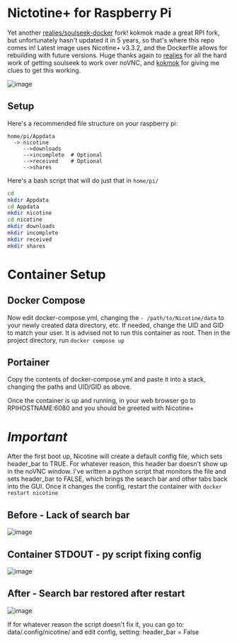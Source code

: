 # Nictotine+ for Raspberry Pi

Yet another [realies/soulseek-docker](https://github.com/realies/soulseek-docker ) fork! 
kokmok made a great RPI fork, but unfortunately hasn't updated it in 5 years, so that's where this repo comes in! Latest image uses Nicotine+ v3.3.2, and the Dockerfile allows for rebuilding with future versions. Huge thanks again to [realies](https://github.com/realies) for all the hard work of getting soulseek to work over noVNC, and [kokmok](https://github.com/kokmok/rpi-nicotine-novnc) for giving me clues to get this working.


![image](https://github.com/hockeygoalie35/nicotine-novnc-rpi/assets/7758029/2aab8653-9dd9-49c5-95a3-802acb4e9c29)



## Setup

Here's a recommended file structure on your raspberry pi:

```
home/pi/Appdata
  -> nicotine
     -->downloads
     -->incomplete  # Optional
     -->received    # Optional
     -->shares
```
Here's a bash script that will do just that in `home/pi/`
```bash
cd
mkdir Appdata
cd Appdata
mkdir nicotine
cd nicotine
mkdir downloads
mkdir incomplete
mkdir received
mkdir shares
```

# Container Setup
## Docker Compose
Now edit docker-compose.yml, changing the `- /path/to/Nicotine/data` to your newly created data directory, etc.
If needed, change the UID and GID to match your user. It is advised not to run this container as root.
Then in the project directory, run `docker compose up`

## Portainer
Copy the contents of docker-compose.yml and paste it into a stack, changing the paths and UID/GID as above. 

Once the container is up and running, in your web browser go to RPIHOSTNAME:6080 and you should be greeted with Nicotine+

# *Important*
After the first boot up, Nicotine will create a default config file, which sets header_bar to TRUE. For whatever reason, this header bar doesn't show up in the noVNC window. I've written a python script that monitors the file and sets header_bar to FALSE, which brings the search bar and other tabs back into the GUI. Once it changes the config, restart the container with `docker restart nicotine`


## Before - Lack of search bar
![image](https://github.com/hockeygoalie35/nicotine-novnc-rpi/assets/7758029/03142e3d-2786-4eb3-bbaa-eac91898ea70)



## Container STDOUT - py script fixing config
![image](https://github.com/hockeygoalie35/nicotine-novnc-rpi/assets/7758029/8b17c14d-c562-46bd-95bd-387918107de2)


## After - Search bar restored after restart

![image](https://github.com/hockeygoalie35/nicotine-novnc-rpi/assets/7758029/76a59778-0133-4950-8a9b-e5fdf7e289d5)


If for whatever reason the script doesn't fix it, you can go to: data/.config/nicotine/ and edit config, setting: header_bar = False


